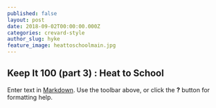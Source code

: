 ```yaml
---
published: false
layout: post
date: 2018-09-02T00:00:00.000Z
categories: crevard-style
author_slug: hyke
feature_image: heattoschoolmain.jpg
---
```

## Keep It 100 (part 3) : Heat to School

Enter text in [Markdown](http://daringfireball.net/projects/markdown/). Use the toolbar above, or click the **?** button for formatting help.
